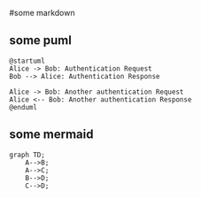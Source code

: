#some markdown

## some puml
```kroki-puml
@startuml
Alice -> Bob: Authentication Request
Bob --> Alice: Authentication Response

Alice -> Bob: Another authentication Request
Alice <-- Bob: Another authentication Response
@enduml
```

## some mermaid
```kroki-mermaid
graph TD;
    A-->B;
    A-->C;
    B-->D;
    C-->D;
```
